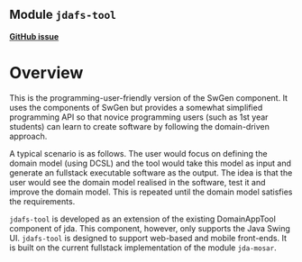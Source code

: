 Module `jdafs-tool`
--------------------
[**GitHub issue**](https://github.com/jdomainapp/jda/issues/59)

# Overview
This is the programming-user-friendly version of the SwGen component. It uses the components of SwGen but provides a somewhat simplified programming API so that novice programming users (such as 1st year students) can learn to create software by following the domain-driven approach.

A typical scenario is as follows. The user would focus on defining the domain model (using DCSL) and the tool would take this model as input and generate an fullstack executable software as the output. The idea is that the user would see the domain model realised in the software, test it and improve the domain model. This is repeated until the domain model satisfies the requirements.

`jdafs-tool` is developed as an extension of the existing DomainAppTool component of jda. This component, however, only supports the Java Swing UI. `jdafs-tool` is designed to support web-based and mobile front-ends. It is built on the current fullstack implementation of the module `jda-mosar`.